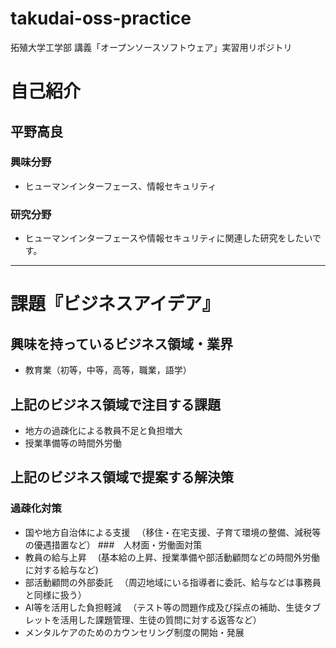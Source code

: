 # takudai-oss-practice
拓殖大学工学部 講義「オープンソースソフトウェア」実習用リポジトリ
# 自己紹介

## 平野高良

### 興味分野

- ヒューマンインターフェース、情報セキュリティ

### 研究分野

- ヒューマンインターフェースや情報セキュリティに関連した研究をしたいです。

* * *

# 課題『ビジネスアイデア』

## 興味を持っているビジネス領域・業界

- 教育業（初等，中等，高等，職業，語学）

## 上記のビジネス領域で注目する課題
- 地方の過疎化による教員不足と負担増大
- 授業準備等の時間外労働

## 上記のビジネス領域で提案する解決策
### 過疎化対策
- 国や地方自治体による支援
　（移住・在宅支援、子育て環境の整備、減税等の優遇措置など）
###　人材面・労働面対策
- 教員の給与上昇
　(基本給の上昇、授業準備や部活動顧問などの時間外労働に対する給与など)
- 部活動顧問の外部委託
　（周辺地域にいる指導者に委託、給与などは事務員と同様に扱う）
- AI等を活用した負担軽減
　（テスト等の問題作成及び採点の補助、生徒タブレットを活用した課題管理、生徒の質問に対する返答など）
- メンタルケアのためのカウンセリング制度の開始・発展
